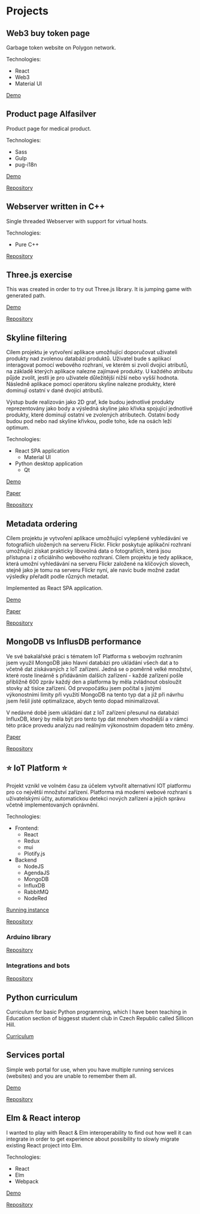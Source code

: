 # Projects

## Web3 buy token page

Garbage token website on Polygon network.

Technologies:

- React
- Web3
- Material UI

[Demo](https://garbage.projects.iotdomu.cz/)

## Product page Alfasilver

Product page for medical product.

Technologies:

- Sass
- Gulp
- pug-i18n

[Demo](https://alfasilver.projects.iotdomu.cz/)

[Repository](https://github.com/founek2/Alfasilver/tree/main)

## Webserver written in C++

Single threaded Webserver with support for virtual hosts.

Technologies:

- Pure C++

[Repository](https://github.com/founek2/cpp-web-server)

## Three.js exercise

This was created in order to try out Three.js library. It is jumping game with generated path.

[Demo](http://threejs.projects.iotdomu.cz)

[Repository](https://github.com/founek2/threejs-jumping-game)

## Skyline filtering

Cílem projektu je vytvoření aplikace umožňující doporučovat uživateli produkty nad zvolenou databází produktů. Uživatel bude s aplikací interagovat pomocí webového rozhraní, ve kterém si zvolí dvojici atributů, na základě kterých aplikace nalezne zajímavé produkty. U každého atributu půjde zvolit, jestli je pro uživatele důležitější nižší nebo vyšší hodnota. Následně aplikace pomocí operátoru skyline nalezne produkty, které dominují ostatní v dané dvojici atributů.

Výstup bude realizován jako 2D graf, kde budou jednotlivé produkty reprezentovány jako body a výsledná skyline jako křivka spojující jednotlivé produkty, které dominují ostatní ve zvolených atributech. Ostatní body budou pod nebo nad skyline křivkou, podle toho, kde na osách leží optimum.

Technologies:

- React SPA application
  - Material UI
- Python desktop application
  - Qt

[Demo](https://skyline.projects.iotdomu.cz/)

[Paper](./_media/skyline.pdf)

[Repository](https://github.com/founek2/school-projects/tree/master/bi-wvm)

## Metadata ordering

Cílem projektu je vytvoření aplikace umožňující vylepšené vyhledávání ve fotografiích uložených na serveru Flickr. Flickr poskytuje aplikační rozhraní umožňující získat prakticky libovolná data o fotografiích, která jsou přístupna i z oficiálního webového rozhraní. Cílem projektu je tedy aplikace, která umožní vyhledávání na serveru Flickr založené na klíčových slovech, stejně jako je tomu na serveru Flickr nyní, ale navíc bude možné zadat výsledky přeřadit podle různých metadat.

Implemented as React SPA application.

[Demo](https://metadata.projects.iotdomu.cz/)

[Paper](./_media/metadata.pdf)

[Repository](https://github.com/founek2/school-projects/tree/master/ni-vmm)

## MongoDB vs InflusDB performance

Ve své bakalářské práci s tématem IoT Platforma s webovým rozhraním jsem využil MongoDB jako hlavní databázi pro ukládání všech dat a to včetně dat získávaných z IoT zařízení. Jedná se o poměrně velké množství, které roste lineárně s přidáváním dalších zařízení - každé zařízení pošle přibližně 600 zpráv každý den a platforma by měla zvládnout obsloužit stovky až tisíce zařízení. Od prvopočátku jsem počítal s jistými výkonostními limity při využití MongoDB na tento typ dat a již při návrhu jsem řešil jisté optimalizace, abych tento dopad minimalizoval.

V nedávné době jsem ukládání dat z IoT zařízení přesunul na databázi InfluxDB, který by měla být pro tento typ dat mnohem vhodnější a v rámci této práce provedu analýzu nad reálným výkonostním dopadem této změny.

[Paper](./_media/mongo_vs_influx.pdf)

[Repository](https://github.com/founek2/school-projects/tree/master/NI-PDB)

## ⭐ IoT Platform ⭐

Projekt vznikl ve volném času za účelem vytvořit alternativní IOT platformu pro co největší množství zařízení. Platforma má moderní webové rozhraní s uživatelskými účty, automatickou detekci nových zařízení a jejich správu včetně implementovaných oprávnění.

Technologies:

- Frontend:
  - React
  - Redux
  - mui
  - Plotify.js
- Backend
  - NodeJS
  - AgendaJS
  - MongoDB
  - InfluxDB
  - RabbitMQ
  - NodeRed

[Running instance](https://ng.iotdomu.cz)

[Repository](https://github.com/founek2/IOT-Platforma)

### Arduino library

[Repository](https://github.com/founek2/IoT-Platform-library)

### Integrations and bots

[Repository](https://github.com/founek2/IOT-Platforma-bots)

## Python curriculum

Curriculum for basic Python programming, which I have been teaching in Education section of biggesst student club in Czech Republic called Sillicon Hill.

[Curriculum](https://python.iotdomu.cz/)

## Services portal

Simple web portal for use, when you have multiple running services (websites) and you are unable to remember them all.

[Demo](https://sluzby.iotdomu.cz/)

[Repository](https://github.com/founek2/services-portal)

## Elm & React interop

I wanted to play with React & Elm interoperability to find out how well it can integrate in order to get experience about possibility to slowly migrate existing React project into Elm.

Technologies:

- React
- Elm
- Webpack

[Demo](https://elm.projects.iotdomu.cz/)

[Repository](https://github.com/founek2/school-projects/tree/master/NI-AFP/ni-afp-project)

